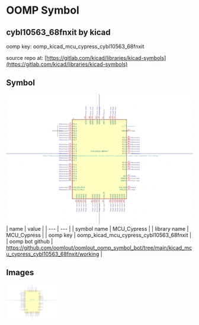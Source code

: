 # OOMP Symbol  
## cybl10563_68fnxit  by kicad  
  
oomp key: oomp_kicad_mcu_cypress_cybl10563_68fnxit  
  
source repo at: [https://gitlab.com/kicad/libraries/kicad-symbols](https://gitlab.com/kicad/libraries/kicad-symbols)  
## Symbol  
  
[![working.png](working_600.png)](working.png)  
| name | value | 
| --- | --- | 
| symbol name | MCU_Cypress | 
| library name | MCU_Cypress | 
| oomp key | oomp_kicad_mcu_cypress_cybl10563_68fnxit | 
| oomp bot github | https://github.com/oomlout/oomlout_oomp_symbol_bot/tree/main/kicad_mcu_cypress_cybl10563_68fnxit/working | 
## Images  
  
[![working.png](working_140.png)](working.png)  
